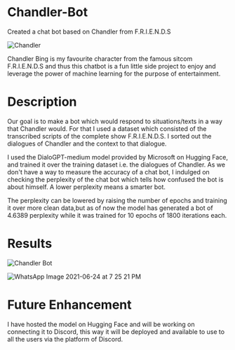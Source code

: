 # Chandler-Bot
Created a chat bot based on Chandler from F.R.I.E.N.D.S 

![Chandler](https://user-images.githubusercontent.com/71517788/123321024-1c126680-d550-11eb-9ba7-32828a5875bf.jpg)

Chandler Bing is my favourite character from the famous sitcom F.R.I.E.N.D.S 
and thus this chatbot is a fun little side project to enjoy and leverage the 
power of machine learning for the purpose of entertainment. 

# Description 

Our goal is to make a bot which would respond to situations/texts in a way that Chandler would. For 
that I used a dataset which consisted of the transcribed scripts of the complete show F.R.I.E.N.D.S. I 
sorted out the dialogues of Chandler and the context to that dialogue. 

I used the DialoGPT-medium model provided by Microsoft on Hugging Face, and trained it over the 
training dataset i.e. the dialogues of Chandler. As we don't have a way to measure the accuracy of 
a chat bot, I indulged on checking the perplexity of the chat bot which tells how confused the bot is 
about himself. A lower perplexity means a smarter bot. 

The perplexity can be lowered by raising the number of epochs and training it over more clean data,but as of 
now the model has generated a bot of 4.6389 perplexity while it was trained for 10 epochs of 1800 iterations each. 

# Results 

![Chandler Bot](https://user-images.githubusercontent.com/71517788/123322107-7cee6e80-d551-11eb-8e3a-78251e47785b.PNG)

![WhatsApp Image 2021-06-24 at 7 25 21 PM](https://user-images.githubusercontent.com/71517788/123322182-98f21000-d551-11eb-8db0-cf0694ac1c26.jpeg)

# Future Enhancement

I have hosted the model on Hugging Face and will be working on connecting it to Discord, this way it will be 
deployed and available to use to all the users via the platform of Discord. 


